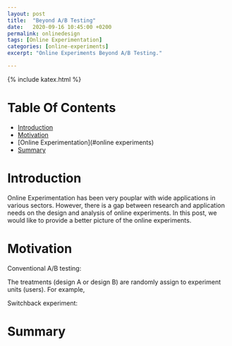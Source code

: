 ```yaml
---
layout: post
title:  "Beyond A/B Testing"
date:   2020-09-16 10:45:00 +0200
permalink: onlinedesign
tags: [Online Experimentation]
categories: [online-experiments]
excerpt: "Online Experiments Beyond A/B Testing."

---
```

{% include katex.html %}

# Table Of Contents
- [Introduction](#introduction)
- [Motivation](#motivation)
- [Online Experimentation](#online experiments)
- [Summary](#summary)


# Introduction

Online Experimentation has been very pouplar with wide applications in various sectors. However, there is a gap between research and application needs on the design and analysis of online experiments. In this post, we would like to provide a better picture of the online experiments. 

# Motivation

Conventional A/B testing:

The treatments (design A or design B) are randomly assign to experiment units (users). 
For example,  

Switchback experiment:

# Summary
